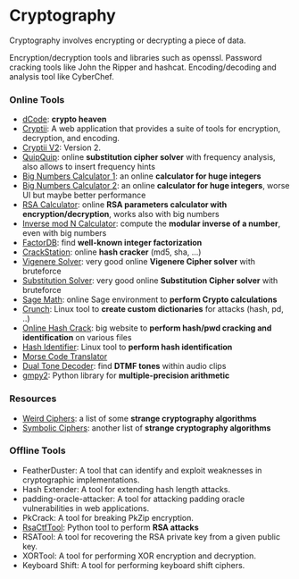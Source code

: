 # Cryptography
  Cryptography involves encrypting or decrypting a piece of data.

  Encryption/decryption tools and libraries such as openssl.
  Password cracking tools like John the Ripper and hashcat.
  Encoding/decoding and analysis tool like CyberChef.

### Online Tools
- [dCode](https://www.dcode.fr): **crypto heaven**
- [Cryptii](https://cryptii.com): A web application that provides a suite of tools for encryption, decryption, and encoding.
- [Cryptii V2](https://cryptii.com): Version 2.
- [QuipQuip](https://quipqiup.com/): online **substitution cipher solver** with frequency analysis, also allows to insert frequency hints
- [Big Numbers Calculator 1](http://www.javascripter.net/math/calculators/100digitbigintcalculator.htm): an online **calculator for huge integers**
- [Big Numbers Calculator 2](https://defuse.ca/big-number-calculator.htm): an online **calculator for huge integers**, worse UI but maybe better performance
- [RSA Calculator](https://www.cryptool.org/en/cto/highlights/rsa-step-by-step): online **RSA parameters calculator with encryption/decryption**, works also with big numbers 
- [Inverse mod N Calculator](https://www.dcode.fr/modular-inverse): compute the **modular inverse of a number**, even with big numbers
- [FactorDB](http://factordb.com/): find **well-known integer factorization**
- [CrackStation](https://crackstation.net/): online **hash cracker** (md5, sha, ...)
- [Vigenere Solver](https://www.guballa.de/vigenere-solver): very good online **Vigenere Cipher solver** with bruteforce
- [Substitution Solver](https://www.guballa.de/substitution-solver): very good online **Substitution Cipher solver** with bruteforce
- [Sage Math](https://sagecell.sagemath.org/): online Sage environment to **perform Crypto calculations**
- [Crunch](https://tools.kali.org/password-attacks/crunch): Linux tool to **create custom dictionaries** for attacks (hash, pd, ..)
- [Online Hash Crack](https://www.onlinehashcrack.com/): big website to **perform hash/pwd cracking and identification** on various files
- [Hash Identifier](https://tools.kali.org/password-attacks/hash-identifier): Linux tool to **perform hash identification**
- [Morse Code Translator](https://morsecode.world/international/translator.html)
- [Dual Tone Decoder](http://dialabc.com/sound/detect/): find **DTMF tones** within audio clips
- [gmpy2](https://gmpy2.readthedocs.io/en/latest/intro.html): Python library for **multiple-precision arithmetic**

### Resources
- [Weird Ciphers](http://www.quadibloc.com/crypto/intro.htm): a list of some **strange cryptography algorithms**
- [Symbolic Ciphers](https://www.dcode.fr/symbols-ciphers): another list of **strange cryptography algorithms**

### Offline Tools
- FeatherDuster: A tool that can identify and exploit weaknesses in cryptographic implementations.
- Hash Extender: A tool for extending hash length attacks.
- padding-oracle-attacker: A tool for attacking padding oracle vulnerabilities in web applications.
- PkCrack: A tool for breaking PkZip encryption.
- [RsaCtfTool](https://github.com/Ganapati/RsaCtfTool): Python tool to perform **RSA attacks**
- RSATool: A tool for recovering the RSA private key from a given public key.
- XORTool: A tool for performing XOR encryption and decryption.
- Keyboard Shift: A tool for performing keyboard shift ciphers.
